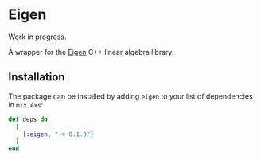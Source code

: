 Eigen
=====

Work in progress.

A wrapper for the [Eigen](http://eigen.tuxfamily.org) C++ linear algebra library.


## Installation

The package can be installed by adding `eigen` to your list of dependencies in `mix.exs`:

```elixir
def deps do
  [
    {:eigen, "~> 0.1.0"}
  ]
end
```
